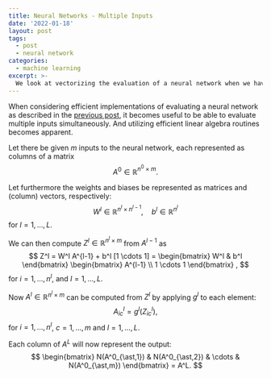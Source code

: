 ```yaml
---
title: Neural Networks - Multiple Inputs
date: '2022-01-18'
layout: post
tags:
  - post
  - neural network
categories:
  - machine learning
excerpt: >-
  We look at vectorizing the evaluation of a neural network when we have multiple inputs.
---
```

When considering efficient implementations of evaluating a neural network as described in the
[previous post](/blog/2023/01/neural-networks-02-the-model), it becomes useful to be able to
evaluate multiple inputs simultaneously. And utilizing efficient linear algebra routines becomes
apparent.

Let there be given $m$ inputs to the neural network, each represented as columns of a matrix
$$
A^0 \in \mathbb{R}^{n^0 \times m}.
$$

Let furthermore the weights and biases be represented as matrices and (column) vectors, respectively:
$$
W^l \in \mathbb{R}^{n^l \times n^{l-1}}, \quad b^l \in \mathbb{R}^{n^l}
$$
for $l=1,\ldots,L$.

We can then compute $Z^l \in \mathbb{R}^{n^l \times m}$ from $A^{l-1}$ as
$$
Z^l
= W^l A^{l-1} + b^l [1 \cdots 1]
= \begin{bmatrix}
W^l & b^l
\end{bmatrix}
\begin{bmatrix}
A^{l-1} \\
1 \cdots 1
\end{bmatrix}
,
$$
for $i=1,\dots,n^l$, and $l=1,\ldots,L$.

Now $A^l \in \mathbb{R}^{n^l \times m}$ can be computed from $Z^l$ by applying $g^l$ to each element:
$$
A^l_{ic} = g^l(Z^l_{ic}),
$$
for $i=1,\ldots,n^l$, $c=1,\ldots,m$ and $l=1,\ldots,L$.

Each column of $A^L$ will now represent the output:
$$
\begin{bmatrix}
N(A^0_{\ast,1}) & N(A^0_{\ast,2}) & \cdots & N(A^0_{\ast,m})
\end{bmatrix}
= A^L.
$$
